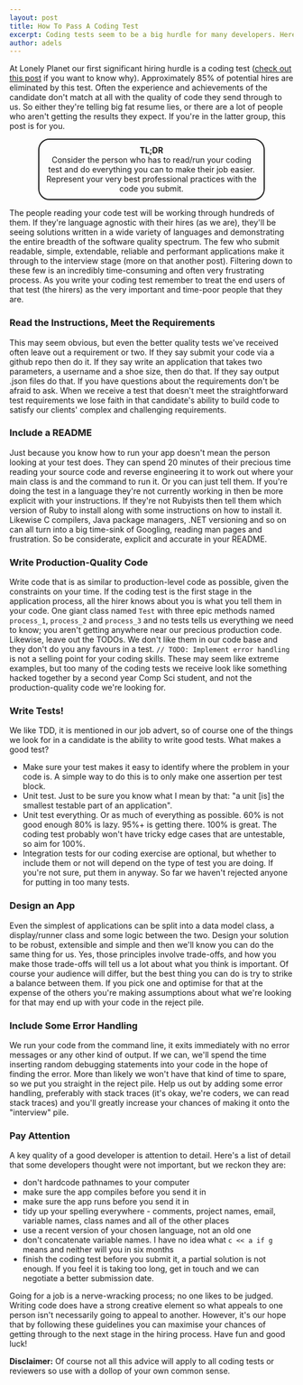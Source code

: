 ```yaml
---
layout: post
title: How To Pass A Coding Test
excerpt: Coding tests seem to be a big hurdle for many developers. Here's some tips to help you get to the next stage.
author: adels
---
```


At Lonely Planet our first significant hiring hurdle is a coding test ([check out this post](http://joneaves.wordpress.com/2014/07/21/toy-robot-coding-test) if you want to know why). Approximately 85% of potential hires are eliminated by this test. Often the experience and achievements of the candidate don't match at all with the quality of code they send through to us. So either they're telling big fat resume lies, or there are a lot of people who aren't getting the results they expect. If you're in the latter group, this post is for you.

<div style='border: 2px solid; border-radius: 20px; padding: 10px; text-align: center; width: 75%; margin-left: auto; margin-right: auto; margin-bottom: 10px'>
<strong>TL;DR</strong>
<br>
Consider the person who has to read/run your coding test and do everything you can to make their job easier. Represent your very best professional practices with the code you submit.
</div>

The people reading your code test will be working through hundreds of them. If they're language agnostic with their hires (as we are), they'll be seeing solutions written in a wide variety of languages and demonstrating the entire breadth of the software quality spectrum. The few who submit readable, simple, extendable, reliable and performant applications make it through to the interview stage (more on that another post). Filtering down to these few is an incredibly time-consuming and often very frustrating process. As you write your coding test remember to treat the end users of that test (the hirers) as the very important and time-poor people that they are.

### Read the Instructions, Meet the Requirements
This may seem obvious, but even the better quality tests we've received often leave out a requirement or two. If they say submit your code via a github repo then do it. If they say write an application that takes two parameters, a username and a shoe size, then do that. If they say output .json files do that. If you have questions about the requirements don't be afraid to ask. When we receive a test that doesn't meet the straightforward test requirements we lose faith in that candidate's ability to build code to satisfy our clients' complex and challenging requirements.

### Include a README
Just because you know how to run your app doesn't mean the person looking at your test does. They can spend 20 minutes of their precious time reading your source code and reverse engineering it to work out where your main class is and the command to run it. Or you can just tell them. If you're doing the test in a language they're not currently working in then be more explicit with your instructions. If they're not Rubyists then tell them which version of Ruby to install along with some instructions on how to install it. Likewise C compilers, Java package managers, .NET versioning and so on can all turn into a big time-sink of Googling, reading man pages and frustration. So be considerate, explicit and accurate in your README.

### Write Production-Quality Code
Write code that is as similar to production-level code as possible, given the constraints on your time. If the coding test is the first stage in the application process, all the hirer knows about you is what you tell them in your code. One giant class named `Test` with three epic methods named `process_1`, `process_2` and `process_3` and no tests tells us everything we need to know; you aren't getting anywhere near our precious production code. Likewise, leave out the TODOs. We don't like them in our code base and they don't do you any favours in a test. `// TODO: Implement error handling` is not a selling point for your coding skills. These may seem like extreme examples, but too many of the coding tests we receive look like something hacked together by a second year Comp Sci student, and not the production-quality code we're looking for.

### Write Tests!
We like TDD, it is mentioned in our job advert, so of course one of the things we look for in a candidate is the ability to write good tests. What makes a good test?

- Make sure your test makes it easy to identify where the problem in your code is. A simple way to do this is to only make one assertion per test block.
- Unit test. Just to be sure you know what I mean by that: "a unit [is] the smallest testable part of an application".
- Unit test everything. Or as much of everything as possible. 60% is not good enough 80% is lazy. 95%+ is getting there. 100% is great. The coding test probably won't have tricky edge cases that are untestable, so aim for 100%.
- Integration tests for our coding exercise are optional, but whether to include them or not will depend on the type of test you are doing. If you're not sure, put them in anyway. So far we haven't rejected anyone for putting in too many tests.

### Design an App
Even the simplest of applications can be split into a data model class, a display/runner class and some logic between the two. Design your solution to be robust, extensible and simple and then we'll know you can do the same thing for us. Yes, those principles involve trade-offs, and how you make those trade-offs will tell us a lot about what you think is important. Of course your audience will differ, but the best thing you can do is try to strike a balance between them. If you pick one and optimise for that at the expense of the others you're making assumptions about what we're looking for that may end up with your code in the reject pile.

### Include Some Error Handling
We run your code from the command line, it exits immediately with no error messages or any other kind of output. If we can, we'll spend the time inserting random debugging statements into your code in the hope of finding the error. More than likely we won't have that kind of time to spare, so we put you straight in the reject pile. Help us out by adding some error handling, preferably with stack traces (it's okay, we're coders, we can read stack traces) and you'll greatly increase your chances of making it onto the "interview" pile.

### Pay Attention
A key quality of a good developer is attention to detail. Here's a list of detail that some developers thought were not important, but we reckon they are:

- don't hardcode pathnames to your computer
- make sure the app compiles before you send it in
- make sure the app runs before you send it in
- tidy up your spelling everywhere - comments, project names, email, variable names, class names and all of the other places
- use a recent version of your chosen language, not an old one
- don't concatenate variable names. I have no idea what `c << a if g` means and neither will you in six months
- finish the coding test before you submit it, a partial solution is not enough. If you feel it is taking too long, get in touch and we can negotiate a better submission date.

Going for a job is a nerve-wracking process; no one likes to be judged. Writing code does have a strong creative element so what appeals to one person isn't necessarily going to appeal to another. However, it's our hope that by following these guidelines you can maximise your chances of getting through to the next stage in the hiring process. Have fun and good luck!

**Disclaimer:** Of course not all this advice will apply to all coding tests or reviewers so use with a dollop of your own common sense.
